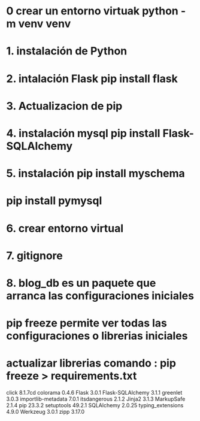 # 0 crear un entorno virtuak python -m venv venv
# 1. instalación de Python
# 2. intalación Flask pip install flask
# 3. Actualizacion de pip
# 4. instalación mysql  pip install Flask-SQLAlchemy
# 5. instalación pip install myschema
# pip install pymysql
# 6. crear entorno virtual
# 7. gitignore
# 8. blog_db es un paquete que arranca las configuraciones iniciales
# pip freeze permite ver todas las configuraciones o librerias iniciales
# actualizar librerias comando : pip freeze > requirements.txt

click              8.1.7cd 
colorama           0.4.6
Flask              3.0.1
Flask-SQLAlchemy   3.1.1
greenlet           3.0.3
importlib-metadata 7.0.1
itsdangerous       2.1.2
Jinja2             3.1.3
MarkupSafe         2.1.4
pip                23.3.2
setuptools         49.2.1
SQLAlchemy         2.0.25
typing_extensions  4.9.0
Werkzeug           3.0.1
zipp               3.17.0
